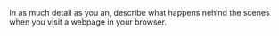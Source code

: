 In as much detail as you an, describe what happens nehind the scenes when you visit a webpage in your browser.